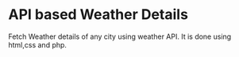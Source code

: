 # API based Weather Details 
 Fetch Weather details of any city using weather API. It is done using html,css and php.
